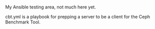 # 
My Ansible testing area, not much here yet.

cbt.yml is a playbook for prepping a server to be a client for the Ceph Benchmark Tool.
